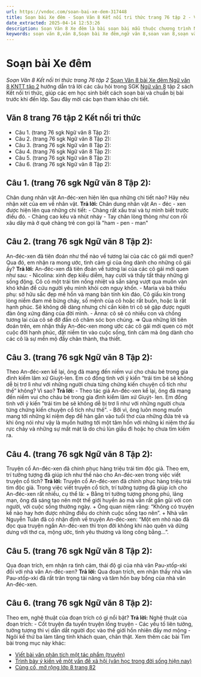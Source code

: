 ```yaml
---
url: https://vndoc.com/soan-bai-xe-dem-317448
title: Soạn bài Xe đêm - Soạn Văn 8 Kết nối tri thức trang 76 tập 2 - VnDoc.com
date_extracted: 2025-04-14 12:53:26
description: Soạn Văn 8 Xe đêm là bài soạn bài mẫu thuộc chương trình Ngữ văn lớp 8 KNTT học kì 2. Mời các bạn cùng tham khảo bài soạn để chuẩn bị cho bài học sắp tới của mình.
keywords: soạn văn 8,văn 8,Soạn bài Xe đêm,ngữ văn 8,soan van 8,soạn văn lớp 8,giải văn 8,soạn văn 8 tập 2,soạn văn 8 Xe đêm,soạn văn 8 kết nối tri thức,văn 8 kntt,ngữ văn 8 kết nối tri thức,Xe đêm,soạn bài Xe đêm lớp 8,soạn văn 8 kntt,văn 8 kết nối tri thức,Văn 8 trang 76 tập 2 Kết nối tri thức,Soạn Văn 8 Kết nối tri thức trang 76 tập 2
---
```


# Soạn bài Xe đêm
 _Soạn Văn 8 Kết nối tri thức trang 76 tập 2_
[Soạn Văn 8 bài Xe đêm Ngữ văn 8 KNTT tập 2](<https://vndoc.com/soan-bai-xe-dem-317448>) hướng dẫn trả lời các câu hỏi trong SGK [Ngữ văn 8](<https://vndoc.com/ngu-van-8-ket-noi-tri-thuc>) tập 2  sách Kết nối tri thức, giúp các em học sinh biết cách soạn bài và chuẩn bị bài trước khi đến lớp. Sau đây mời các bạn tham khảo chi tiết.
## Văn 8 trang 76 tập 2 Kết nối tri thức
  * Câu 1. \(trang 76 sgk Ngữ văn 8 Tập 2\):
  * Câu 2. \(trang 76 sgk Ngữ văn 8 Tập 2\):
  * Câu 3. \(trang 76 sgk Ngữ văn 8 Tập 2\):
  * Câu 4. \(trang 76 sgk Ngữ văn 8 Tập 2\):
  * Câu 5. \(trang 76 sgk Ngữ văn 8 Tập 2\): 
  * Câu 6. \(trang 76 sgk Ngữ văn 8 Tập 2\):

## **Câu 1. \(trang 76 sgk Ngữ văn 8 Tập 2\):**
Chân dung nhân vật An-đéc-xen hiện lên qua những chi tiết nào? Hãy nêu nhận xét của em về nhân vật.
**Trả lời:**
Chân dung nhân vật An - đéc - xen được hiện lên qua những chi tiết:
\- Chàng rất xấu trai và tự mình biết trước điều đó.
\- Chàng cao kều và nhút nháy
\- Tay chân lòng thòng như con rối xâu dây mà ở quê chàng trẻ con gọi là "ham - pen - man"
## **Câu 2. \(trang 76 sgk Ngữ văn 8 Tập 2\):**
An-đéc-xen đã tiên đoán như thế nào về tương lai của các cô gái mới quen? Qua đó, em nhận ra mong ước, tình cảm gì của ông dành cho những cô gái ấy?
**Trả lời:**
An-đéc-xen đã tiên đoán về tương lai của các cô gái mới quen như sau:
\- Nicolina: xinh đẹp kiều diễm, hay cười và thấy tất thảy những gì sống động. Cô có một trái tim nồng nhiệt và sẵn sàng vượt qua muôn vàn khó khăn để cứu người yêu mình khỏi cơn nguy khốn.
\- Maria và bà thiếu phụ: sở hữu sắc đẹp mê hồn và mang bản tính kín đáo. Cô giấu kín trong lòng niềm đam mê bừng cháy, số mệnh của cô hoặc rất buồn, hoặc là rất hạnh phúc. Sẽ không dễ dàng nhưng chỉ cần kiên trì cô sẽ gặp được người đàn ông xứng đáng của đời mình.
\- Anna: cô sẽ có nhiều con và chồng tương lai của cô sẽ đỡ đần cô chăm sóc bọn chúng.
=> Qua những lời tiên đoán trên, em nhận thấy An-đéc-xen mong ước các cô gái mới quen có một cuộc đời hạnh phúc, đặt niềm tin vào cuộc sống, tình cảm mà ông dành cho các cô là sự mến mộ đầy chân thành, tha thiết.
## **Câu 3. \(trang 76 sgk Ngữ văn 8 Tập 2\):**
Theo An-đéc-xen kể lại, ông đã mang đến niềm vui cho cháu bé trong gia đình kiểm lâm xứ Giuýt-len. Em có đồng tình với ý kiến “trái tim bé sẽ không dễ bị trơ lì như với những người chưa từng chứng kiến chuyện cổ tích như thế” không? Vì sao?
**Trả lời:**
\- Theo tác giả An-đéc-xen kể lại, ông đã mang đến niềm vui cho cháu bé trong gia đình kiểm lâm xứ Giuýt- len. Em đồng tình với ý kiến "trái tim bé sẽ không dễ bị trơ lì như với những người chưa từng chứng kiến chuyện cổ tích như thế".
\- Bởi vì, ông luôn mong muốn mang tới những kỉ niệm đẹp để hàn gắn vào tuổi thơ của những đứa trẻ và khi ông nói như vậy là muốn hướng tới một tâm hồn với những kỉ niệm thơ ấu rực cháy và những sự mất mát là do chú lùn giấu đi hoặc họ chưa tìm kiếm ra.
## **Câu 4. \(trang 76 sgk Ngữ văn 8 Tập 2\):**
Truyện cổ An-đéc-xen đã chinh phục hàng triệu trái tim độc giả. Theo em, trí tưởng tượng đã giúp ích như thế nào cho An-đéc-xen trong việc viết truyện cổ tích?
**Trả lời:**
Truyện cổ An-đéc-xen đã chinh phục hàng triệu trái tim độc giả. Trong việc viết truyện cổ tích, trí tưởng tượng đã giúp ích cho An-đéc-xen rất nhiều, cụ thể là:
\+ Bằng trí tưởng tượng phong phú, lãng mạn, ông đã sáng tạo nên một thế giới huyền ảo mà vẫn rất gần gũi với con người, với cuộc sống thường ngày.
\+ Ông quan niệm rằng: “Không có truyện kể nào hay hơn được những điều do chính cuộc sống tạo nên”.
\+ Nhà văn Nguyễn Tuân đã có nhận định về truyện An-đéc-xen: “Một em nhỏ nào đã đọc qua truyện ngắn An-đéc-xen thì trọn đời không khi nào quên và dửng dưng với thơ ca, mộng ước, tình yêu thương và lòng công bằng…”.
## **Câu 5. \(trang 76 sgk Ngữ văn 8 Tập 2\):**
Qua đoạn trích, em nhận ra tình cảm, thái độ gì của nhà văn Pau-xtốp-xki đối với nhà văn An-đéc-xen?
**Trả lời:**
Qua đoạn trích, em nhận thấy nhà văn Pau-xtốp-xki đã rất trân trọng tài năng và tâm hồn bay bổng của nhà văn An-đéc-xen.
## **Câu 6. \(trang 76 sgk Ngữ văn 8 Tập 2\):**
Theo em, nghệ thuật của đoạn trích có gì nổi bật?
**Trả lời:**
Nghệ thuật của đoạn trích:
\- Cốt truyện đa tuyến truyện lồng truyện
\- Các yếu tố liên tưởng, tưởng tượng thi vị dẫn dắt người đọc vào thế giới hồn nhiên đầy mơ mộng
\- Ngôi kể thứ ba làm tăng tính khách quan, chân thật.
Xem thêm các bài Tìm bài trong mục này khác:
  * [Viết bài văn phân tích một tác phẩm \(truyện\) ](</soan-bai-viet-bai-van-phan-tich-mot-tac-pham-truyen-trang-77-tap-2-kntt-317451>)
  * [Trình bày ý kiến về một vấn đề xã hội \(văn học trong đời sống hiện nay\) ](</soan-bai-trinh-bay-y-kien-ve-mot-van-de-xa-hoi-van-hoc-trong-doi-song-hien-nay-317452>)
  * [Củng cố, mở rộng lớp 8 trang 82 ](</soan-bai-cung-co-mo-rong-lop-8-trang-82-tap-2-ket-noi-tri-thuc-317454>)

